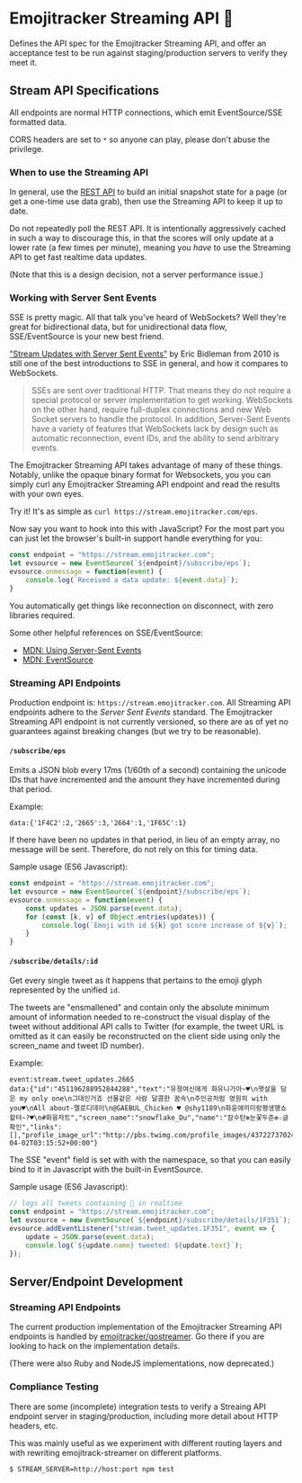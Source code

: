 # Emojitracker Streaming API :dizzy:

Defines the API spec for the Emojitracker Streaming API, and offer an acceptance
test to be run against staging/production servers to verify they meet it.

## Stream API Specifications

All endpoints are normal HTTP connections, which emit EventSource/SSE formatted
data.

CORS headers are set to `*` so anyone can play, please don't abuse the
privilege.

### When to use the Streaming API

In general, use the [REST API][rest-api] to build an initial snapshot state for
a page (or get a one-time use data grab), then use the Streaming API to keep it
up to date.

Do not repeatedly poll the REST API.  It is intentionally aggressively cached in
such a way to discourage this, in that the scores will only update at a lower
rate (a few times per minute), meaning you _have_ to use the Streaming API to
get fast realtime data updates.

(Note that this is a design decision, not a server performance issue.)

[rest-api]: https://github.com/emojitracker/emojitrack-rest-api

### Working with Server Sent Events

SSE is pretty magic. All that talk you've heard of WebSockets? Well they're
great for bidirectional data, but for unidirectional data flow, SSE/EventSource
is your new best friend.

["Stream Updates with Server Sent Events"][1] by Eric Bidleman from 2010 is
still one of the best introductions to SSE in general, and how it compares to
WebSockets.

> SSEs are sent over traditional HTTP. That means they do not require a special
> protocol or server implementation to get working. WebSockets on the other
> hand, require full-duplex connections and new Web Socket servers to handle the
> protocol. In addition, Server-Sent Events have a variety of features that
> WebSockets lack by design such as automatic reconnection, event IDs, and the
> ability to send arbitrary events.

[1]: https://www.html5rocks.com/en/tutorials/eventsource/basics/

The Emojitracker Streaming API takes advantage of many of these things. Notably,
unlike the opaque binary format for Websockets, you you can simply curl any
Emojitracker Streaming API endpoint and read the results with your own eyes.

Try it! It's as simple as `curl https://stream.emojitracker.com/eps`.

Now say you want to hook into this with JavaScript? For the most part you
can just let the browser's built-in support handle everything for you:

```js
const endpoint = "https://stream.emojitracker.com";
let evsource = new EventSource(`${endpoint}/subscribe/eps`);
evsource.onmessage = function(event) {
    console.log(`Received a data update: ${event.data}`);
}
```

You automatically get things like reconnection on disconnect, with zero
libraries required.

Some other helpful references on SSE/EventSource:

- [MDN: Using Server-Sent Events](https://developer.mozilla.org/en-US/docs/Web/API/Server-sent_events/Using_server-sent_events)
- [MDN: EventSource](https://developer.mozilla.org/en-US/docs/Web/API/EventSource)


### Streaming API Endpoints

Production endpoint is: `https://stream.emojitracker.com`. All Streaming API
endpoints adhere to the _Server Sent Events_ standard. The Emojitracker Streaming
API endpoint is not currently versioned, so there are as of yet no guarantees
against breaking changes (but we try to be reasonable).

#### `/subscribe/eps`

Emits a JSON blob every 17ms (1/60th of a second) containing the unicode IDs
that have incremented and the amount they have incremented during that period.

Example:

    data:{'1F4C2':2,'2665':3,'2664':1,'1F65C':1}

If there have been no updates in that period, in lieu of an empty array, no
message will be sent.  Therefore, do not rely on this for timing data.

Sample usage (ES6 Javascript):

```js
const endpoint = "https://stream.emojitracker.com";
let evsource = new EventSource(`${endpoint}/subscribe/eps`);
evsource.onmessage = function(event) {
    const updates = JSON.parse(event.data);
    for (const [k, v] of Object.entries(updates)) {
        console.log(`Emoji with id ${k} got score increase of ${v}`);
    }
}
```

#### `/subscribe/details/:id`

Get every single tweet as it happens that pertains to the emoji glyph
represented by the unified `id`.

The tweets are "ensmallened" and contain only the absolute minimum amount of
information needed to re-construct the visual display of the tweet without
additional API calls to Twitter (for example, the tweet URL is omitted as it can
easily be reconstructed on the client side using only the screen_name and tweet
ID number).

Example:

    event:stream.tweet_updates.2665
    data:{"id":"451196288952844288","text":"유졍여신에게 화유니가아~♥\n햇살을 담은 my only one\n그대인거죠 선물같은 사람 달콤한 꿈속\n주인공처럼 영원히 with you♥\nAll about-멜로디데이\n@GAEBUL_Chicken ♥ @shy1189\n화윤애끼미랑평생행쇼할텨~?♥\n#화융자트","screen_name":"snowflake_Du","name":"잠수탄✻눈꽃두준✻☆글확인","links":[],"profile_image_url":"http://pbs.twimg.com/profile_images/437227370248806400/aP0fFJOk_normal.jpeg","created_at":"2014-04-02T03:15:52+00:00"}

The SSE "event" field is set with with the namespace, so that you can easily
bind to it in Javascript with the built-in EventSource.

Sample usage (ES6 Javascript):

```js
// logs all tweets containing 🍑 in realtime
const endpoint = "https://stream.emojitracker.com";
let evsource = new EventSource(`${endpoint}/subscribe/details/1F351`);
evsource.addEventListener("stream.tweet_updates.1F351", event => {
    update = JSON.parse(event.data);
    console.log(`${update.name} tweeted: ${update.text}`);
});
```

## Server/Endpoint Development

### Streaming API Endpoints

The current production implementation of the Emojitracker Streaming API endpoints
is handled by [emojitracker/gostreamer](https://github.com/emojitracker/gostreamer).
Go there if you are looking to hack on the implementation details.

(There were also Ruby and NodeJS implementations, now deprecated.)

### Compliance Testing
There are some (incomplete) integration tests to verify a Streaing API endpoint server in staging/production, including more detail about HTTP headers, etc.

This was mainly useful as we experiment with different routing layers and with
rewriting emojitrack-streamer on different platforms.

    $ STREAM_SERVER=http://host:port npm test
